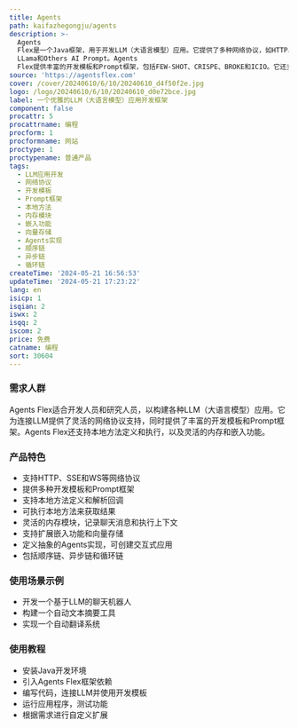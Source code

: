 ```yaml
---
title: Agents
path: kaifazhegongju/agents
description: >-
  Agents
  Flex是一个Java框架，用于开发LLM（大语言模型）应用。它提供了多种网络协议，如HTTP、SSE和WS，可连接到各种LLM，包括OpenAI
  LLama和Others AI Prompt。Agents
  Flex提供丰富的开发模板和Prompt框架，包括FEW-SHOT、CRISPE、BROKE和ICIO。它还支持本地方法定义、解析回调和执行本地方法来获取结果。
source: 'https://agentsflex.com'
cover: /cover/20240610/6/10/20240610_d4f50f2e.jpg
logo: /logo/20240610/6/10/20240610_d0e72bce.jpg
label: 一个优雅的LLM（大语言模型）应用开发框架
component: false
procattr: 5
procattrname: 编程
procform: 1
procformname: 网站
proctype: 1
proctypename: 普通产品
tags:
  - LLM应用开发
  - 网络协议
  - 开发模板
  - Prompt框架
  - 本地方法
  - 内存模块
  - 嵌入功能
  - 向量存储
  - Agents实现
  - 顺序链
  - 异步链
  - 循环链
createTime: '2024-05-21 16:56:53'
updateTime: '2024-05-21 17:23:22'
lang: en
isicp: 1
isqian: 2
iswx: 2
isqq: 2
iscom: 2
price: 免费
catname: 编程
sort: 30604
---
```




### 需求人群
Agents Flex适合开发人员和研究人员，以构建各种LLM（大语言模型）应用。它为连接LLM提供了灵活的网络协议支持，同时提供了丰富的开发模板和Prompt框架。Agents Flex还支持本地方法定义和执行，以及灵活的内存和嵌入功能。

### 产品特色
* 支持HTTP、SSE和WS等网络协议
* 提供多种开发模板和Prompt框架
* 支持本地方法定义和解析回调
* 可执行本地方法来获取结果
* 灵活的内存模块，记录聊天消息和执行上下文
* 支持扩展嵌入功能和向量存储
* 定义抽象的Agents实现，可创建交互式应用
* 包括顺序链、异步链和循环链

### 使用场景示例
* 开发一个基于LLM的聊天机器人
* 构建一个自动文本摘要工具
* 实现一个自动翻译系统

### 使用教程
* 安装Java开发环境
* 引入Agents Flex框架依赖
* 编写代码，连接LLM并使用开发模板
* 运行应用程序，测试功能
* 根据需求进行自定义扩展

  
